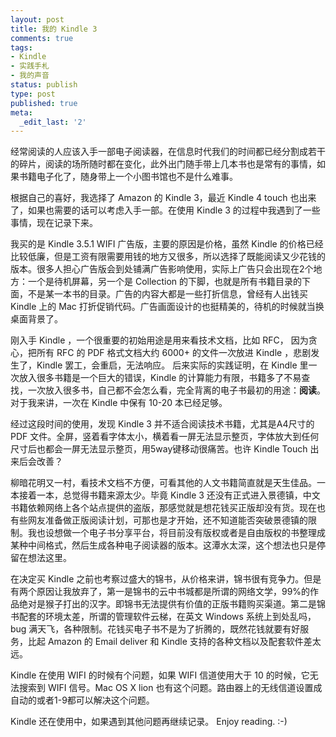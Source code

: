 ```yaml
---
layout: post
title: 我的 Kindle 3
comments: true
tags:
- Kindle
- 实践手札
- 我的声音
status: publish
type: post
published: true
meta:
  _edit_last: '2'
---
```

经常阅读的人应该入手一部电子阅读器，在信息时代我们的时间都已经分割成若干的碎片，阅读的场所随时都在变化，此外出门随手带上几本书也是常有的事情，如果书籍电子化了，随身带上一个小图书馆也不是什么难事。

根据自己的喜好，我选择了 Amazon 的 Kindle 3，最近 Kindle 4 touch 也出来了，如果也需要的话可以考虑入手一部。在使用 Kindle 3 的过程中我遇到了一些事情，现在记录下来。

我买的是 Kindle 3.5.1 WIFI 广告版，主要的原因是价格，虽然 Kindle 的价格已经比较低廉，但是工资有限需要用钱的地方又很多，所以选择了既能阅读又少花钱的版本。很多人担心广告版会到处铺满广告影响使用，实际上广告只会出现在2个地方：一个是待机屏幕，另一个是 Collection 的下脚，也就是所有书籍目录的下面，不是某一本书的目录。广告的内容大都是一些打折信息，曾经有人出钱买 Kindle 上的 Mac 打折促销代码。广告画面设计的也挺精美的，待机的时候就当换桌面背景了。

刚入手 Kindle ，一个很重要的初始用途是用来看技术文档，比如 RFC， 因为贪心，把所有 RFC 的 PDF 格式文档大约 6000+ 的文件一次放进 Kindle ，悲剧发生了，Kindle 罢工，会重启，无法响应。 后来实际的实践证明，在 Kindle 里一次放入很多书籍是一个巨大的错误，Kindle 的计算能力有限，书籍多了不易查找，一次放入很多书，自己都不会怎么看，完全背离的电子书最初的用途：<strong>阅读</strong>。对于我来讲，一次在 Kindle 中保有 10-20 本已经足够。

经过这段时间的使用，发现 Kindle 3 并不适合阅读技术书籍，尤其是A4尺寸的 PDF 文件。全屏，竖着看字体太小，横着看一屏无法显示整页，字体放大到任何尺寸后也都会一屏无法显示整页，用5way键移动很痛苦。也许 Kindle Touch 出来后会改善？

柳暗花明又一村，看技术文档不方便，可看其他的人文书籍简直就是天生佳品。一本接着一本，总觉得书籍来源太少。毕竟 Kindle 3 还没有正式进入景德镇，中文书籍依赖网络上各个站点提供的盗版，那感觉就是想花钱买正版却没有货。现在也有些网友准备做正版阅读计划，可那也是才开始，还不知道能否突破景德镇的限制。我也设想做一个电子书分享平台，将目前没有版权或者是自由版权的书整理成某种中间格式，然后生成各种电子阅读器的版本。这潭水太深，这个想法也只是停留在想法这里。

在决定买 Kindle 之前也考察过盛大的锦书，从价格来讲，锦书很有竞争力。但是有两个原因让我放弃了，第一是锦书的云中书城都是所谓的网络文学，99%的作品绝对是猴子打出的汉字。即锦书无法提供有价值的正版书籍购买渠道。第二是锦书配套的环境太差，所谓的管理软件云梯，在英文 Windows 系统上到处乱吗，bug 满天飞，各种限制。花钱买电子书不是为了折腾的，既然花钱就要有好服务，比起 Amazon 的 Email deliver 和 Kindle 支持的各种文档以及配套软件差太远。

Kindle 在使用 WIFI 的时候有个问题，如果 WIFI 信道使用大于 10 的时候，它无法搜索到 WIFI 信号。Mac OS X lion 也有这个问题。路由器上的无线信道设置成自动的或者1-9都可以解决这个问题。

Kindle 还在使用中，如果遇到其他问题再继续记录。 Enjoy reading. :-)
